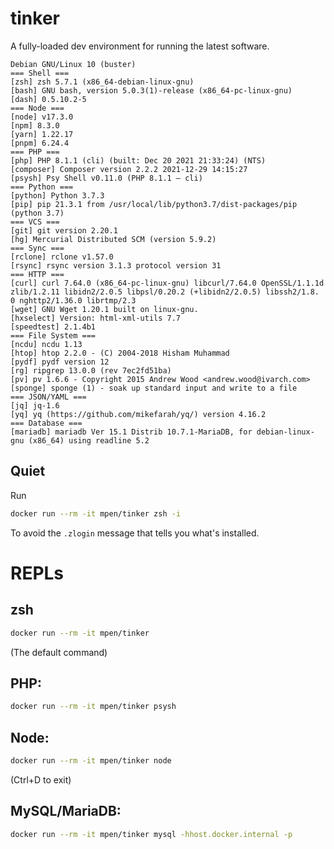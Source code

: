 # tinker

A fully-loaded dev environment for running the latest software.

```
Debian GNU/Linux 10 (buster)
=== Shell ===
[zsh] zsh 5.7.1 (x86_64-debian-linux-gnu)
[bash] GNU bash, version 5.0.3(1)-release (x86_64-pc-linux-gnu)
[dash] 0.5.10.2-5
=== Node ===
[node] v17.3.0
[npm] 8.3.0
[yarn] 1.22.17
[pnpm] 6.24.4
=== PHP ===
[php] PHP 8.1.1 (cli) (built: Dec 20 2021 21:33:24) (NTS)
[composer] Composer version 2.2.2 2021-12-29 14:15:27
[psysh] Psy Shell v0.11.0 (PHP 8.1.1 — cli)
=== Python ===
[python] Python 3.7.3
[pip] pip 21.3.1 from /usr/local/lib/python3.7/dist-packages/pip (python 3.7)
=== VCS ===
[git] git version 2.20.1
[hg] Mercurial Distributed SCM (version 5.9.2)
=== Sync ===
[rclone] rclone v1.57.0
[rsync] rsync version 3.1.3 protocol version 31
=== HTTP ===
[curl] curl 7.64.0 (x86_64-pc-linux-gnu) libcurl/7.64.0 OpenSSL/1.1.1d zlib/1.2.11 libidn2/2.0.5 libpsl/0.20.2 (+libidn2/2.0.5) libssh2/1.8.
0 nghttp2/1.36.0 librtmp/2.3
[wget] GNU Wget 1.20.1 built on linux-gnu.
[hxselect] Version: html-xml-utils 7.7
[speedtest] 2.1.4b1
=== File System ===
[ncdu] ncdu 1.13
[htop] htop 2.2.0 - (C) 2004-2018 Hisham Muhammad
[pydf] pydf version 12
[rg] ripgrep 13.0.0 (rev 7ec2fd51ba)
[pv] pv 1.6.6 - Copyright 2015 Andrew Wood <andrew.wood@ivarch.com>
[sponge] sponge (1) - soak up standard input and write to a file
=== JSON/YAML ===
[jq] jq-1.6
[yq] yq (https://github.com/mikefarah/yq/) version 4.16.2
=== Database ===
[mariadb] mariadb Ver 15.1 Distrib 10.7.1-MariaDB, for debian-linux-gnu (x86_64) using readline 5.2
```

## Quiet

Run

```sh
docker run --rm -it mpen/tinker zsh -i
```

To avoid the `.zlogin` message that tells you what's installed.

# REPLs

## zsh

```sh
docker run --rm -it mpen/tinker
```

(The default command)

## PHP:

```sh
docker run --rm -it mpen/tinker psysh
```

## Node:

```sh
docker run --rm -it mpen/tinker node
```

(Ctrl+D to exit)

## MySQL/MariaDB:

```sh
docker run --rm -it mpen/tinker mysql -hhost.docker.internal -p
```

<!-- https://stackoverflow.com/questions/24319662/from-inside-of-a-docker-container-how-do-i-connect-to-the-localhost-of-the-mach -->


